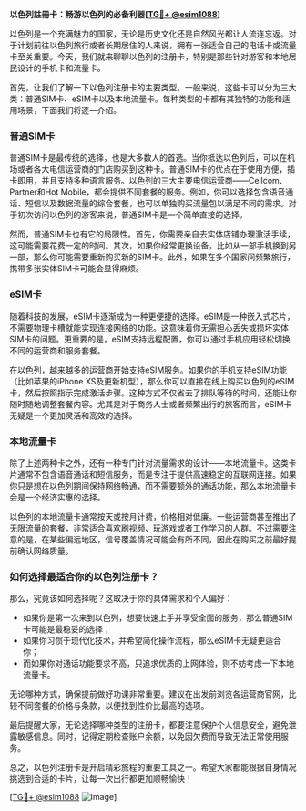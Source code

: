 **以色列註冊卡：畅游以色列的必备利器[[TG💪+ @esim1088](https://t.me/s/esim1088)]**

以色列是一个充满魅力的国家，无论是历史文化还是自然风光都让人流连忘返。对于计划前往以色列旅行或者长期居住的人来说，拥有一张适合自己的电话卡或流量卡至关重要。今天，我们就来聊聊以色列的注册卡，特别是那些针对游客和本地居民设计的手机卡和流量卡。

首先，让我们了解一下以色列注册卡的主要类型。一般来说，这些卡可以分为三大类：普通SIM卡、eSIM卡以及本地流量卡。每种类型的卡都有其独特的功能和适用场景，下面我们将逐一介绍。

### **普通SIM卡**

普通SIM卡是最传统的选择，也是大多数人的首选。当你抵达以色列后，可以在机场或者各大电信运营商的门店购买到这种卡。普通SIM卡的优点在于使用方便，插卡即用，并且支持多种语言服务。以色列的三大主要电信运营商——Cellcom、Partner和Hot Mobile，都会提供不同套餐的服务。例如，你可以选择包含语音通话、短信以及数据流量的综合套餐，也可以单独购买流量包以满足不同的需求。对于初次访问以色列的游客来说，普通SIM卡是一个简单直接的选择。

然而，普通SIM卡也有它的局限性。首先，你需要亲自去实体店铺办理激活手续，这可能需要花费一定的时间。其次，如果你经常更换设备，比如从一部手机换到另一部，那么你可能需要重新购买新的SIM卡。此外，如果在多个国家间频繁旅行，携带多张实体SIM卡可能会显得麻烦。

### **eSIM卡**

随着科技的发展，eSIM卡逐渐成为一种更便捷的选择。eSIM是一种嵌入式芯片，不需要物理卡槽就能实现连接网络的功能。这意味着你无需担心丢失或损坏实体SIM卡的问题。更重要的是，eSIM支持远程配置，你可以通过手机应用轻松切换不同的运营商和服务套餐。

在以色列，越来越多的运营商开始支持eSIM服务。如果你的手机支持eSIM功能（比如苹果的iPhone XS及更新机型），那么你可以直接在线上购买以色列的eSIM卡，然后按照指示完成激活步骤。这种方式不仅省去了排队等待的时间，还能让你随时随地调整套餐内容。尤其是对于商务人士或者频繁出行的旅客而言，eSIM卡无疑是一个更加灵活和高效的选择。

### **本地流量卡**

除了上述两种卡之外，还有一种专门针对流量需求的设计——本地流量卡。这类卡片通常不包含语音通话和短信服务，而是专注于提供高速稳定的互联网连接。如果你只是想在以色列期间保持网络畅通，而不需要额外的通话功能，那么本地流量卡会是一个经济实惠的选择。

以色列的本地流量卡通常按天或按月计费，价格相对低廉。一些运营商甚至推出了无限流量的套餐，非常适合喜欢刷视频、玩游戏或者工作学习的人群。不过需要注意的是，在某些偏远地区，信号覆盖情况可能会有所不同，因此在购买之前最好提前确认网络质量。

### **如何选择最适合你的以色列注册卡？**

那么，究竟该如何选择呢？这取决于你的具体需求和个人偏好：

- 如果你是第一次来到以色列，想要快速上手并享受全面的服务，那么普通SIM卡可能是最稳妥的选择；
- 如果你习惯于现代化技术，并希望简化操作流程，那么eSIM卡无疑更适合你；
- 而如果你对通话功能要求不高，只追求优质的上网体验，则不妨考虑一下本地流量卡。

无论哪种方式，确保提前做好功课非常重要。建议在出发前浏览各运营商官网，比较不同套餐的价格与条款，以便找到性价比最高的选项。

最后提醒大家，无论选择哪种类型的注册卡，都要注意保护个人信息安全，避免泄露敏感信息。同时，记得定期检查账户余额，以免因欠费而导致无法正常使用服务。

总之，以色列注册卡是开启精彩旅程的重要工具之一。希望大家都能根据自身情况挑选到合适的卡片，让每一次出行都更加顺畅愉快！

[[TG💪+ @esim1088](https://t.me/s/esim1088) ![Image](https://i.postimg.cc/4NQfJmqS/Snipaste-2025-05-13-00-14-12.png)]